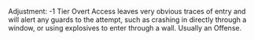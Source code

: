 Adjustment: -1 Tier
Overt Access leaves very obvious traces of entry and will alert any guards to the attempt, such as crashing in directly through a window, or using explosives to enter through a wall. Usually an Offense.